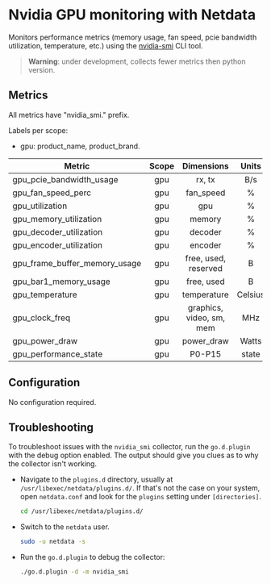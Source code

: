 <!--
title: "Nvidia GPU monitoring with Netdata"
custom_edit_url: "https://github.com/netdata/go.d.plugin/edit/master/modules/nvidia_smi/README.md"
description: "Monitors performance metrics using the nvidia-smi CLI tool."
sidebar_label: "nvidia_smi-go.d.plugin (Recommended)"
learn_status: "Published"
learn_topic_type: "References"
learn_rel_path: "Collectors References/Devices"
-->

# Nvidia GPU monitoring with Netdata

Monitors performance metrics (memory usage, fan speed, pcie bandwidth utilization, temperature, etc.)
using the [nvidia-smi](https://developer.nvidia.com/nvidia-system-management-interface) CLI tool.

> **Warning**: under development, collects fewer metrics then python version.

## Metrics

All metrics have "nvidia_smi." prefix.

Labels per scope:

- gpu: product_name, product_brand.

| Metric                        | Scope |        Dimensions        |  Units  |
|-------------------------------|:-----:|:------------------------:|:-------:|
| gpu_pcie_bandwidth_usage      |  gpu  |          rx, tx          |   B/s   |
| gpu_fan_speed_perc            |  gpu  |        fan_speed         |    %    |
| gpu_utilization               |  gpu  |           gpu            |    %    |
| gpu_memory_utilization        |  gpu  |          memory          |    %    |
| gpu_decoder_utilization       |  gpu  |         decoder          |    %    |
| gpu_encoder_utilization       |  gpu  |         encoder          |    %    |
| gpu_frame_buffer_memory_usage |  gpu  |   free, used, reserved   |    B    |
| gpu_bar1_memory_usage         |  gpu  |        free, used        |    B    |
| gpu_temperature               |  gpu  |       temperature        | Celsius |
| gpu_clock_freq                |  gpu  | graphics, video, sm, mem |   MHz   |
| gpu_power_draw                |  gpu  |        power_draw        |  Watts  |
| gpu_performance_state         |  gpu  |          P0-P15          |  state  |

## Configuration

No configuration required.

## Troubleshooting

To troubleshoot issues with the `nvidia_smi` collector, run the `go.d.plugin` with the debug option enabled. The
output should give you clues as to why the collector isn't working.

- Navigate to the `plugins.d` directory, usually at `/usr/libexec/netdata/plugins.d/`. If that's not the case on
  your system, open `netdata.conf` and look for the `plugins` setting under `[directories]`.

  ```bash
  cd /usr/libexec/netdata/plugins.d/
  ```

- Switch to the `netdata` user.

  ```bash
  sudo -u netdata -s
  ```

- Run the `go.d.plugin` to debug the collector:

  ```bash
  ./go.d.plugin -d -m nvidia_smi
  ```
